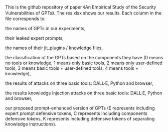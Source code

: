 This is the github repository of paper 《An Empirical Study of the Security Vulnerabilities of GPTs》. The res.xlsx shows our results. Each column in the file corresponds to:

the names of GPTs in our experiments,

their leaked expert prompts, 

the names of their jit_plugins / knowledge files, 

the classification of the GPTs based on the components they have (0 means no tools or knowledge, 1 means only basic tools, 2 means only user-defined tools, 3 means basic tools + user-defined tools, 4 means tools + knowledge), 

the results of attacks on three basic tools: DALL·E, Python and browser,

the results knowledge injection attacks on three basic tools: DALL·E, Python and browser,

our proposed prompt-enhanced version of GPTs (E represents including expert prompt defensive tokens, C represents including components defensive tokens, K represents including defensive tokens of separating knowledge instructions).
